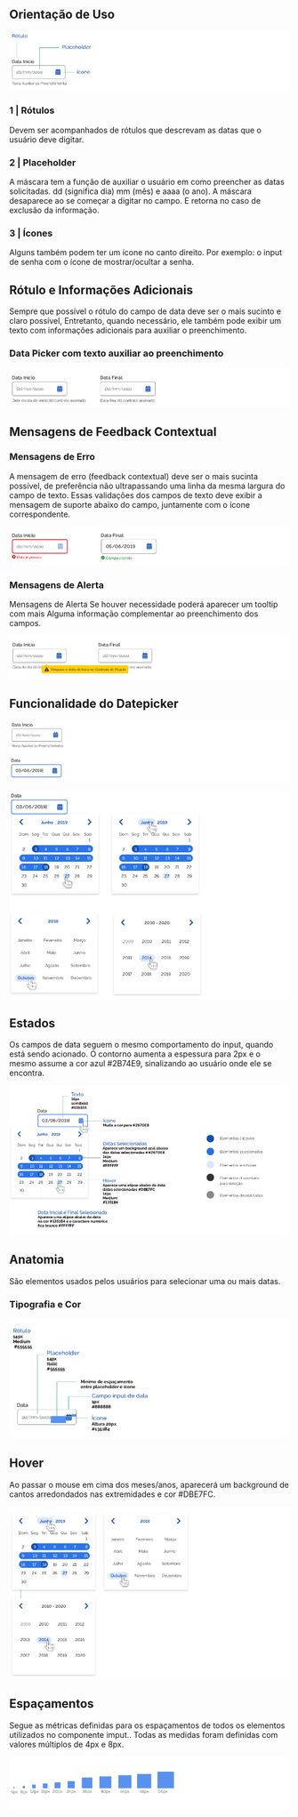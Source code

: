 ## Orientação de Uso

![Datepicker_Orientação](images/datepicker-orientacao.png)

### 1 | Rótulos

Devem ser acompanhados de rótulos que descrevam as datas que o usuário deve digitar.

### 2 | Placeholder

A máscara tem a função de auxiliar o usuário em como preencher as datas solicitadas. dd (significa dia) mm (mês) e aaaa (o ano). A máscara desaparece ao se começar a digitar no campo. E retorna no caso de exclusão da informação.

### 3 | Ícones

Alguns também podem ter um ícone no canto direito. Por exemplo: o input de senha com o ícone de mostrar/ocultar a senha.

## Rótulo e Informações Adicionais

Sempre que possível o rótulo do campo de data deve ser o mais sucinto e claro possível, Entretanto, quando necessário, ele também pode exibir um texto com informações adicionais para auxiliar o preenchimento.

### Data Picker com texto auxiliar ao preenchimento

![Datepicker_Texto_Auxiliar](images/datepicker-texto-auxiliar.png)

## Mensagens de Feedback Contextual

### Mensagens de Erro

A mensagem de erro (feedback contextual) deve ser o mais sucinta possível, de preferência não ultrapassando uma linha da mesma largura do campo de texto.
Essas validações dos campos de texto deve exibir a mensagem de suporte abaixo do campo, juntamente com o ícone correspondente.

![Datepicker_Mensagem_Erro](images/datepicker-mensagem-erro.png)

### Mensagens de Alerta

Mensagens de Alerta Se houver necessidade poderá aparecer um tooltip com mais Alguma informação complementar ao preenchimento dos campos.

![Datepicker_Mensagem_Alerta](images/datepicker-mensagem-alerta.png)

## Funcionalidade do Datepicker

![Datepicker_Funcionalidades_1](images/datepicker-funcionalidades-1.png)

![Datepicker_Funcionalidades_2](images/datepicker-funcionalidades-2.png)

## Estados

Os campos de data seguem o mesmo comportamento do input, quando está sendo acionado. O contorno aumenta a espessura para 2px e o mesmo assume a cor azul #2B74E9, sinalizando ao usuário onde ele se encontra.

![Datepicker_Estado](images/datepicker-estado.png)

## Anatomia

São elementos usados pelos usuários para selecionar uma ou mais datas.

### Tipografia e Cor

![Datepicker_Tipografia](images/datepicker-tipografia.png)

## Hover

Ao passar o mouse em cima dos meses/anos, aparecerá um background de cantos arredondados nas extremidades e cor #DBE7FC.

![Datepicker_Hover](images/datepicker-hover.png)

## Espaçamentos

Segue as métricas definidas para os espaçamentos de todos os elementos utilizados no componente imput.. Todas as medidas foram definidas com valores múltiplos de 4px e 8px.

![Datepicker_Espaçamento](images/datepicker-espacamento.png)
